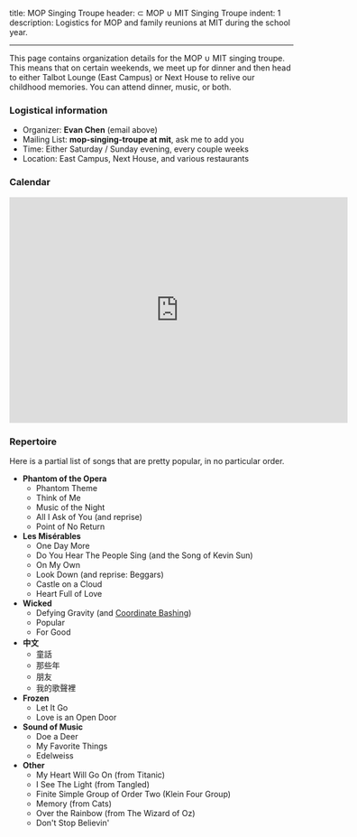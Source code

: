 title: MOP Singing Troupe
header: &sub; MOP &cup; MIT Singing Troupe
indent: 1
description: Logistics for MOP and family reunions at MIT during the school year.

---

This page contains organization details for the MOP &cup; MIT singing troupe.
This means that on certain weekends, we meet up for dinner and then
head to either Talbot Lounge (East Campus) or Next House
to relive our childhood memories.
You can attend dinner, music, or both.

### Logistical information

- Organizer: **Evan Chen** (email above)
- Mailing List: **mop-singing-troupe at mit**, ask me to add you
- Time: Either Saturday / Sunday evening, every couple weeks
- Location: East Campus, Next House, and various restaurants

### Calendar

<iframe src="https://calendar.google.com/calendar/embed?mode=AGENDA&amp;height=600&amp;wkst=1&amp;bgcolor=%23FFFFFF&amp;src=b050e6p380bvnt1vc4p59vjbpo%40group.calendar.google.com&amp;color=%232F6309&amp;ctz=America%2FNew_York" style="border-width:0" width="600" height="400" frameborder="0" scrolling="no"></iframe>

### Repertoire

Here is a partial list of songs that are pretty popular, in no particular order.

- **Phantom of the Opera**
  - Phantom Theme
  - Think of Me
  - Music of the Night
  - All I Ask of You (and reprise)
  - Point of No Return
- **Les Mis&#233;rables**
  - One Day More
  - Do You Hear The People Sing (and the Song of Kevin Sun)
  - On My Own
  - Look Down (and reprise: Beggars)
  - Castle on a Cloud
  - Heart Full of Love
- **Wicked**
  - Defying Gravity (and [Coordinate Bashing][coord])
  - Popular
  - For Good
- **&#20013;&#25991;**
  - &#31461;&#35441;
  - &#37027;&#20123;&#24180;
  - &#26379;&#21451;
  - &#25105;&#30340;&#27468;&#32882;&#35041;
- **Frozen**
  - Let It Go
  - Love is an Open Door
- **Sound of Music**
  - Doe a Deer
  - My Favorite Things
  - Edelweiss
- **Other**
  - My Heart Will Go On (from Titanic)
  - I See The Light (from Tangled)
  - Finite Simple Group of Order Two (Klein Four Group)
  - Memory (from Cats)
  - Over the Rainbow (from The Wizard of Oz)
  - Don't Stop Believin'

[coord]: static/sonnhard.pdf

